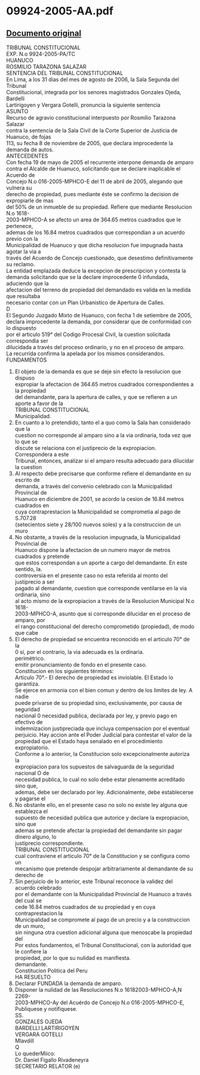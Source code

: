 
09924-2005-AA.pdf
=================
  
[Documento original](https://tc.gob.pe/jurisprudencia/2007/09924-2005-AA.pdf)  
---  
TRIBUNAL CONSTITUCIONAL  
EXP. N.o 9924-2005-PA/TC  
HUANUCO  
ROSMILIO TARAZONA SALAZAR  
SENTENCIA DEL TRIBUNAL CONSTITUCIONAL  
En Lima, a los 31 dias del mes de agosto de 2006, la Sala Segunda del Tribunal  
Constitucional, integrada por los senores magistrados Gonzales Ojeda, Bardelli  
Lartirigoyen y Vergara Gotelli, pronuncia la siguiente sentencia  
ASUNTO  
Recurso de agravio constitucional interpuesto por Rosmilio Tarazona Salazar  
contra la sentencia de la Sala Civil de la Corte Superior de Justicia de Huanuco, de fojas  
113, su fecha 8 de noviembre de 2005, que declara improcedente la demanda de autos.  
ANTECEDENTES  
Con fecha 19 de mayo de 2005 el recurrente interpone demanda de amparo  
contra el Alcalde de Huanuco, solicitando que se declare inaplicable el Acuerdo de  
Concejo N.o 016-2005-MPHCO-E del 11 de abril de 2005, alegando que vulnera su  
derecho de propiedad, pues mediante éste se confirmo la decision de expropiarle de mas  
del 50% de un inmueble de su propiedad. Refiere que mediante Resolucion N.o 1618-  
2003-MPHCO-A se afecto un area de 364.65 metros cuadrados que le pertenece,  
ademas de los 16.84 metros cuadrados que correspondian a un acuerdo previo con la  
Municipalidad de Huanuco y que dicha resolucion fue impugnada hasta agotar la via a  
través del Acuerdo de Concejo cuestionado, que desestimo definitivamente su reclamo.  
La entidad emplazada deduce la excepcion de prescripcion y contesta la  
demanda solicitando que se la declare improcedente 0 infundada, aduciendo que la  
afectacion del terreno de propiedad del demandado es valida en la medida que resultaba  
necesario contar con un Plan Urbanistico de Apertura de Calles.  
D  
El Segundo Juzgado Mixto de Huanuco, con fecha 1 de setiembre de 2005,  
declara improcedente la demanda, por considerar que de conformidad con lo dispuesto  
por el articulo 519° del Codigo Procesal Civil, la cuestion solicitada correspondia ser  
dilucidada a través del proceso ordinario, y no en el proceso de amparo.  
La recurrida confirma la apelada por los mismos considerandos.  
FUNDAMENTOS  
1. El objeto de la demanda es que se deje sin efecto la resolucion que dispuso  
expropiar la afectacion de 364.65 metros cuadrados correspondientes a la propiedad  
del demandante, para la apertura de calles, y que se refieren a un aporte a favor de la  
TRIBUNAL CONSTITUCIONAL  
Municipalidad.  
2. En cuanto a lo pretendido, tanto el a quo como la Sala han considerado que la  
cuestion no corresponde al amparo sino a la via ordinaria, toda vez que lo que se  
discute se relaciona con el justiprecio de la expropiacion. Correspondera a este  
Tribunal, entonces, analizar si el amparo resulta adecuado para dilucidar la cuestion  
3. Al respecto debe precisarse que conforme refiere el demandante en su escrito de  
demanda, a través del convenio celebrado con la Municipalidad Provincial de  
Huanuco en diciembre de 2001, se acordo la cesion de 16.84 metros cuadrados en  
cuya contraprestacion la Municipalidad se comprometia al pago de S.707.28  
(setecientos siete y 28/100 nuevos soles) y a la construccion de un muro  
4. No obstante, a través de la resolucion impugnada, la Municipalidad Provincial de  
Huanuco dispone la afectacion de un numero mayor de metros cuadrados y pretende  
que estos correspondan a un aporte a cargo del demandante. En este sentido, la.  
controversia en el presente caso no esta referida al monto del justiprecio a ser  
pagado al demandante, cuestion que corresponde ventilarse en la via ordinaria, sino  
al acto mismo de la expropiacion a través de la Resolucion Municipal N.o 1618-  
2003-MPHCO-A, asunto que si corresponde dilucidar en el proceso de amparo, por  
el rango constitucional del derecho comprometido (propiedad), de modo que cabe  
3. El derecho de propiedad se encuentra reconocido en el articulo 70° de la  
0 si, por el contrario, la via adecuada es la ordinaria.  
perimétrico.  
emitir pronunciamiento de fondo en el presente caso.  
Constitucion en los siguientes términos:  
Articulo 70°.- El derecho de propiedad es inviolable. El Estado lo garantiza.  
Se ejerce en armonia con el bien comun y dentro de los limites de ley. A nadie  
puede privarse de su propiedad sino, exclusivamente, por causa de seguridad  
nacional 0 necesidad publica, declarada por ley, y previo pago en efectivo de  
indemnizacion justipreciada que incluya compensacion por el eventual  
perjuicio. Hay accion ante el Poder Judicial para contestar el valor de la  
propiedad que el Estado haya senalado en el procedimiento expropiatorio.  
Conforme a lo anterior, la Constitucion solo excepcionalmente autoriza la  
expropiacion para los supuestos de salvaguarda de la seguridad nacional O de  
necesidad publica, lo cual no solo debe estar plenamente acreditado sino que,  
ademas, debe ser declarado por ley. Adicionalmente, debe establecerse y pagarse el  
6. No obstante ello, en el presente caso no solo no existe ley alguna que establezca el  
supuesto de necesidad publica que autorice y declare la expropiacion, sino que  
ademas se pretende afectar la propiedad del demandante sin pagar dinero alguno, lo  
justiprecio correspondiente.  
TRIBUNAL CONSTITUCIONAL  
cual contraviene el articulo 70° de la Constitucion y se configura como un  
mecanismo que pretende despojar arbitrariamente al demandante de su derecho de  
7. Sin perjuicio de lo anterior, este Tribunal reconoce la validez del acuerdo celebrado  
por el demandante con la Municipalidad Provincial de Huanuco a través del cual se  
cede 16.84 metros cuadrados de su propiedad y en cuya contraprestacion la  
Municipalidad se compromete al pago de un precio y a la construccion de un muro,  
sin ninguna otra cuestion adicional alguna que menoscabe la propiedad del  
Por estos fundamentos, el Tribunal Constitucional, con la autoridad que le confiere la  
propiedad, por lo que su nulidad es manifiesta.  
demandante.  
Constitucion Politica del Peru  
HA RESUELTO  
1. Declarar FUNDADA la demanda de amparo.  
2. Disponer la nulidad de las Resoluciones N.o 16182003-MPHCO-A,N 2269-  
2003-MPHCO-Ay del Acuérdo de Concejo N.o 016-2005-MPHCO-E,  
Publiquese y notifiquese.  
SS.  
GONZALES OJEDA  
BARDELLI LARTIRIGOYEN  
VERGARA GOTELLI  
Mlavdill  
Q  
Lo quederMiico:  
Dr. Daniel Figallo Rivadeneyra  
SECRETARIO RELATOR (e)